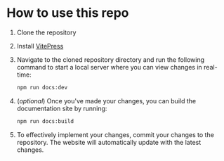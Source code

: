 # How to use this repo

1. Clone the repository

2. Install [VitePress](https://vitepress.dev/guide/getting-started)

3. Navigate to the cloned repository directory and run the following command to start a local server where you can view changes in real-time:

   ```bash
   npm run docs:dev
   ```
   
4. (_optional_) Once you've made your changes, you can build the documentation site by running:

   ```bash
   npm run docs:build
   ```
5. To effectively implement your changes, commit your changes to the repository. The website will automatically update with the latest changes.

